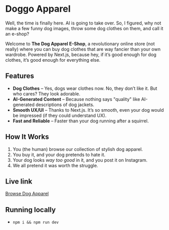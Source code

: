 # Doggo Apparel

Well, the time is finally here. AI is going to take over. So, I figured, why not make a few funny dog images, throw some dog clothes on them, and call it an e-shop?

Welcome to **The Dog Apparel E-Shop**, a revolutionary online store (not really) where you can buy dog clothes that are way fancier than your own wardrobe. Powered by Next.js, because hey, if it’s good enough for dog clothes, it’s good enough for everything else.

## Features

- **Dog Clothes** – Yes, dogs wear clothes now. No, they don’t like it. But who cares? They look adorable.
- **AI-Generated Content** – Because nothing says "quality" like AI-generated descriptions of dog jackets.
- **Smooth UX/UI** – Thanks to Next.js. It’s so smooth, even your dog would be impressed (if they could understand UX).
- **Fast and Reliable** – Faster than your dog running after a squirrel.

## How It Works

1. You (the human) browse our collection of stylish dog apparel.
2. You buy it, and your dog pretends to hate it.
3. Your dog looks _way too good_ in it, and you post it on Instagram.
4. We all pretend it was worth the struggle.

## Live link

[Browse Dog Apparel](https://doggo-apparel.vercel.app/browse)

## Running locally

- `npm i && npm run dev`
